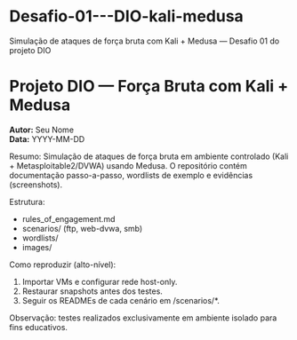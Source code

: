 # Desafio-01---DIO-kali-medusa
Simulação de ataques de força bruta com Kali + Medusa — Desafio 01 do projeto DIO


# Projeto DIO — Força Bruta com Kali + Medusa

**Autor:** Seu Nome  
**Data:** YYYY-MM-DD

Resumo:
Simulação de ataques de força bruta em ambiente controlado (Kali + Metasploitable2/DVWA) usando Medusa. O repositório contém documentação passo-a-passo, wordlists de exemplo e evidências (screenshots).

Estrutura:
- rules_of_engagement.md
- scenarios/ (ftp, web-dvwa, smb)
- wordlists/
- images/

Como reproduzir (alto-nível):
1. Importar VMs e configurar rede host-only.
2. Restaurar snapshots antes dos testes.
3. Seguir os READMEs de cada cenário em /scenarios/*.

Observação: testes realizados exclusivamente em ambiente isolado para fins educativos.
